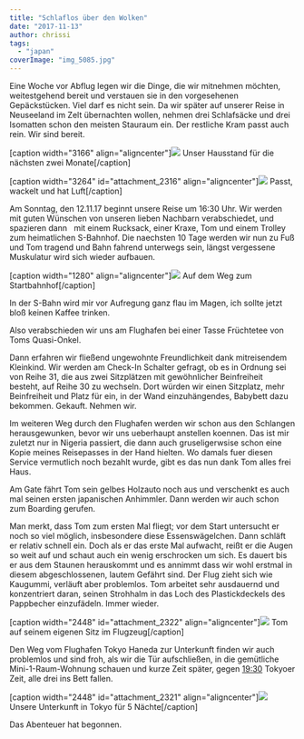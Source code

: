 ```yaml
---
title: "Schlaflos über den Wolken"
date: "2017-11-13"
author: chrissi
tags: 
  - "japan"
coverImage: "img_5085.jpg"
---
```


Eine Woche vor Abflug legen wir die Dinge, die wir mitnehmen möchten, weitestgehend bereit und verstauen sie in den vorgesehenen Gepäckstücken. Viel darf es nicht sein. Da wir später auf unserer Reise in Neuseeland im Zelt übernachten wollen, nehmen drei Schlafsäcke und drei Isomatten schon den meisten Stauraum ein. Der restliche Kram passt auch rein. Wir sind bereit.

\[caption width="3166" align="aligncenter"\]![](images/img_5085.jpg) Unser Hausstand für die nächsten zwei Monate\[/caption\]

\[caption width="3264" id="attachment\_2316" align="aligncenter"\]![](images/img_5079.jpg) Passt, wackelt und hat Luft\[/caption\]

Am Sonntag, den 12.11.17 beginnt unsere Reise um 16:30 Uhr. Wir werden mit guten Wünschen von unseren lieben Nachbarn verabschiedet, und spazieren dann   mit einem Rucksack, einer Kraxe, Tom und einem Trolley zum heimatlichen S-Bahnhof. Die naechsten 10 Tage werden wir nun zu Fuß und Tom tragend und Bahn fahrend unterwegs sein, längst vergessene Muskulatur wird sich wieder aufbauen.

\[caption width="1280" align="aligncenter"\]![](images/img_5171.jpg) Auf dem Weg zum Startbahnhof\[/caption\]

In der S-Bahn wird mir vor Aufregung ganz flau im Magen, ich sollte jetzt bloß keinen Kaffee trinken.

Also verabschieden wir uns am Flughafen bei einer Tasse Früchtetee von Toms Quasi-Onkel.

Dann erfahren wir fließend ungewohnte Freundlichkeit dank mitreisendem Kleinkind. Wir werden am Check-In Schalter gefragt, ob es in Ordnung sei von Reihe 31, die aus zwei Sitzplätzen mit gewöhnlicher Beinfreiheit besteht, auf Reihe 30 zu wechseln. Dort würden wir einen Sitzplatz, mehr Beinfreiheit und Platz für ein, in der Wand einzuhängendes, Babybett dazu bekommen. Gekauft. Nehmen wir.

Im weiteren Weg durch den Flughafen werden wir schon aus den Schlangen herausgewunken, bevor wir uns ueberhaupt anstellen koennen. Das ist mir zuletzt nur in Nigeria passiert, die dann auch gruseligerwsise schon eine Kopie meines Reisepasses in der Hand hielten. Wo damals fuer diesen Service vermutlich noch bezahlt wurde, gibt es das nun dank Tom alles frei Haus.

Am Gate fährt Tom sein gelbes Holzauto noch aus und verschenkt es auch mal seinen ersten japanischen Anhimmler. Dann werden wir auch schon zum Boarding gerufen.

Man merkt, dass Tom zum ersten Mal fliegt; vor dem Start untersucht er noch so viel möglich, insbesondere diese Essenswägelchen. Dann schläft er relativ schnell ein. Doch als er das erste Mal aufwacht, reißt er die Augen so weit auf und schaut auch ein wenig erschrocken um sich. Es dauert bis er aus dem Staunen herauskommt und es annimmt dass wir wohl erstmal in diesem abgeschlossenen, lautem Gefährt sind. Der Flug zieht sich wie Kaugummi, verläuft aber problemlos. Tom arbeitet sehr ausdauernd und konzentriert daran, seinen Strohhalm in das Loch des Plastickdeckels des Pappbecher einzufädeln. Immer wieder.

\[caption width="2448" id="attachment\_2322" align="aligncenter"\]![](images/img_5201.jpg) Tom auf seinem eigenen Sitz im Flugzeug\[/caption\]

Den Weg vom Flughafen Tokyo Haneda zur Unterkunft finden wir auch problemlos und sind froh, als wir die Tür aufschließen, in die gemütliche Mini-1-Raum-Wohnung schauen und kurze Zeit später, gegen [19:30](//1) Tokyoer Zeit, alle drei ins Bett fallen.

\[caption width="2448" id="attachment\_2321" align="aligncenter"\]![](images/img_5208.jpg) Unsere Unterkunft in Tokyo für 5 Nächte\[/caption\]

Das Abenteuer hat begonnen.
